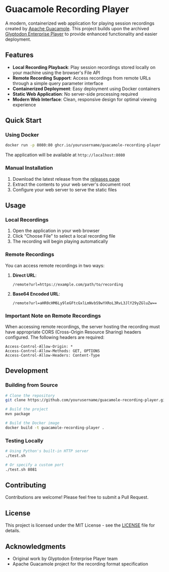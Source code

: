 # Guacamole Recording Player

A modern, containerized web application for playing session recordings created by [Apache Guacamole](https://guacamole.apache.org/). This project builds upon the archived [Glyptodon Enterprise Player](https://github.com/glyptodon/glyptodon-enterprise-player) to provide enhanced functionality and easier deployment.

## Features

- **Local Recording Playback**: Play session recordings stored locally on your machine using the browser's File API
- **Remote Recording Support**: Access recordings from remote URLs through a simple query parameter interface
- **Containerized Deployment**: Easy deployment using Docker containers
- **Static Web Application**: No server-side processing required
- **Modern Web Interface**: Clean, responsive design for optimal viewing experience

## Quick Start

### Using Docker

```bash
docker run -p 8080:80 ghcr.io/yourusername/guacamole-recording-player
```

The application will be available at `http://localhost:8080`

### Manual Installation

1. Download the latest release from the [releases page](https://github.com/yourusername/guacamole-recording-player/releases)
2. Extract the contents to your web server's document root
3. Configure your web server to serve the static files

## Usage

### Local Recordings

1. Open the application in your web browser
2. Click "Choose File" to select a local recording file
3. The recording will begin playing automatically

### Remote Recordings

You can access remote recordings in two ways:

1. **Direct URL**:
   ```
   /remote?url=https://example.com/path/to/recording
   ```

2. **Base64 Encoded URL**:
   ```
   /remote?url=aHR0cHM6Ly9leGFtcGxlLmNvbS9wYXRoL3RvL3JlY29yZGluZw==
   ```

### Important Note on Remote Recordings

When accessing remote recordings, the server hosting the recording must have appropriate CORS (Cross-Origin Resource Sharing) headers configured. The following headers are required:

```
Access-Control-Allow-Origin: *
Access-Control-Allow-Methods: GET, OPTIONS
Access-Control-Allow-Headers: Content-Type
```

## Development

### Building from Source

```bash
# Clone the repository
git clone https://github.com/yourusername/guacamole-recording-player.git

# Build the project
mvn package

# Build the Docker image
docker build -t guacamole-recording-player .
```

### Testing Locally

```bash
# Using Python's built-in HTTP server
./test.sh

# Or specify a custom port
./test.sh 8081
```

## Contributing

Contributions are welcome! Please feel free to submit a Pull Request.

## License

This project is licensed under the MIT License - see the [LICENSE](LICENSE) file for details.

## Acknowledgments

- Original work by Glyptodon Enterprise Player team
- Apache Guacamole project for the recording format specification

